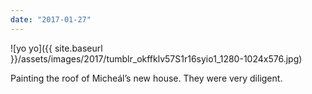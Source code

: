```yaml
---
date: "2017-01-27"
---
```


![yo yo]({{ site.baseurl }}/assets/images/2017/tumblr_okffklv57S1r16syio1_1280-1024x576.jpg)

Painting the roof of Micheál’s new house. They were very diligent.
